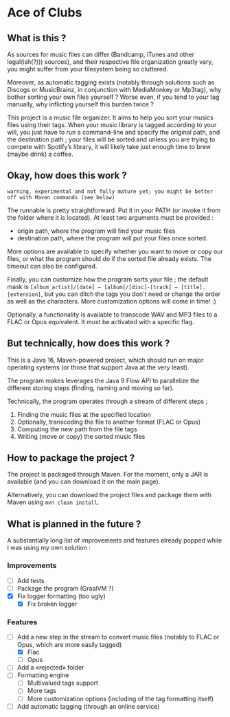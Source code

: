 # Ace of Clubs

## What is this ?

As sources for music files can differ (Bandcamp, iTunes and other legal(ish(?))) sources), and their respective file
organization greatly vary, you might suffer from your filesystem being so cluttered.

Moreover, as automatic tagging exists (notably through solutions such as Discogs or MusicBrainz, in conjunction with
MediaMonkey or Mp3tag), why bother sorting your own files yourself ? Worse even, if you tend to your tag manually, why
inflicting yourself this burden twice ?

This project is a music file organizer. It aims to help you sort your musics files using their tags. When your music
library is tagged according to your will, you just have to run a command-line and specify the original path, and the
destination path ; your files will be sorted and unless you are trying to compete with Spotify’s library, it will likely
take just enough time to brew (maybe drink) a coffee.

## Okay, how does this work ?

```warning, experimental and not fully mature yet; you might be better off with Maven commands (see below)```

The runnable is pretty straightforward. Put it in your PATH (or invoke it from the folder where it is located). At least
two arguments must be provided :

- origin path, where the program will find your music files
- destination path, where the program will put your files once sorted.

More options are available to specify whether you want to move or copy our files, or what the program should do if the
sorted file already exists. The timeout can also be configured.

Finally, you can customize how the program sorts your file ; the default mask
is `[album_artist]/[date] – [album]/[disc]-[track] – [title].[extension]`, but you can ditch the tags you don't need or
change the order as well as the characters. More customization options will come in time! :)

Optionally, a functionality is available to transcode WAV and MP3 files to a FLAC or Opus equivalent. It must be
activated with a specific flag.

## But technically, how does this work ?

This is a Java 16, Maven-powered project, which should run on major operating systems (or those that support Java at the
very least).

The program makes leverages the Java 9 Flow API to parallelize the different storing steps (finding, naming and moving
so far).

Technically, the program operates through a stream of different steps ;

1. Finding the music files at the specified location
2. Optionally, transcoding the file to another format (FLAC or Opus)
3. Computing the new path from the file tags
4. Writing (move or copy) the sorted music files

## How to package the project ?

The project is packaged through Maven. For the moment, only a JAR is available (and you can download it on the main
page).

Alternatively, you can download the project files and package them with Maven using `mvn clean install`.

## What is planned in the future ?

A substantially long list of improvements and features already popped while I was using my own solution :

### Improvements

- [ ] Add tests
- [ ] Package the program (GraalVM ?)
- [x] Fix logger formatting (too ugly)
    - [x] Fix broken logger

### Features

- [ ] Add a new step in the stream to convert music files (notably to FLAC or Opus, which are more easily tagged)
    - [x] Flac
    - [ ] Opus
- [ ] Add a «rejected» folder
- [ ] Formatting engine
    - [ ] Multivalued tags support
    - [ ] More tags
    - [ ] More customization options (including of the tag formatting itself)
- [ ] Add automatic tagging (through an online service)
